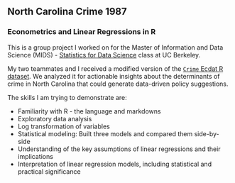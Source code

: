## North Carolina Crime 1987
### Econometrics and Linear Regressions in R

This is a group project I worked on for the Master of Information and Data Science (MIDS) - [Statistics for Data Science](https://www.ischool.berkeley.edu/courses/datasci/203) class at UC Berkeley. 

My two teammates and I received a modified version of the [`Crime` Ecdat R dataset](https://rdrr.io/cran/Ecdat/man/Crime.html). We analyzed it for actionable insights about the determinants of crime in North Carolina that could generate data-driven policy suggestions.

The skills I am trying to demonstrate are:

* Familiarity with R - the language and markdowns 
* Exploratory data analysis 
* Log transformation of variables
* Statistical modeling: Built three models and compared them side-by-side
* Understanding of the key assumptions of linear regressions and their implications   
* Interpretation of linear regression models, including statistical and practical significance 
